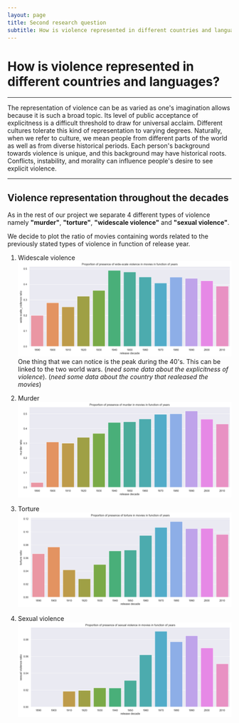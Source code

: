 ```yaml
---
layout: page
title: Second research question
subtitle: How is violence represented in different countries and languages?
---
```


# How is violence represented in different countries and languages?

* * *

The representation of violence can be as varied as one's imagination allows because it is such a broad topic.
Its level of public acceptance of explicitness is a difficult threshold to draw for universal acclaim.
Different cultures tolerate this kind of representation to varying degrees.
Naturally, when we refer to culture, we mean people from different parts of the world as well as from diverse historical periods.
Each person's background towards violence is unique, and this background may have historical roots.
Conflicts, instability, and morality can influence people's desire to see explicit violence.

* * *

## Violence representation throughout the decades

As in the rest of our project we separate 4 different types of violence namely **"murder"**, **"torture"**, **"widescale violence"** and **"sexual violence"**.

We decide to plot the ratio of movies containing words related to the previously stated types of violence in function of release year.

1. Widescale violence
![Widescale_violence](assets/img/proportion_of_widescale_violence.png)
One thing that we can notice is the peak during the 40's. This can be linked to the two world wars. (*need some data about the explicitness of violence*). (*need some data about the country that realeased the movies*) 

1. Murder
![murder_violence](assets/img/proportion_of_murder.png)

1. Torture
![torture_violence](assets/img/proportion_of_torture.png)

1. Sexual violence
![sexual_violence](assets/img/proportion_of_sexual_violence.png)
